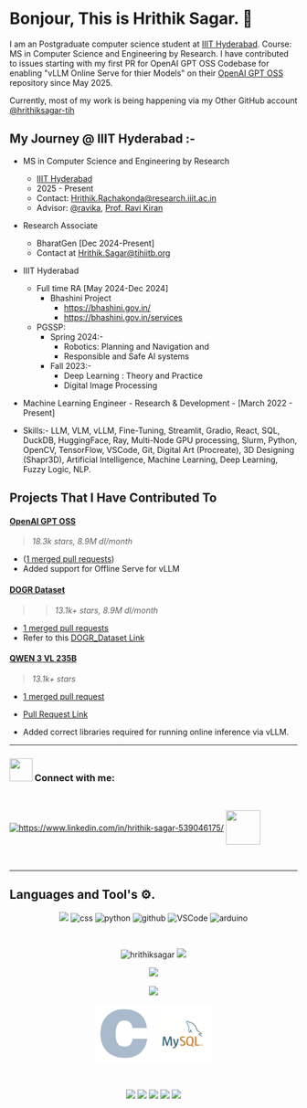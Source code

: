 # Bonjour, This is Hrithik Sagar. 👋
I am an Postgraduate computer science student at
[IIIT Hyderabad](https://www.iiit.ac.in). Course: MS in Computer Science and Engineering by Research. I have contributed to issues starting with my first PR
for OpenAI GPT OSS Codebase for enabling "vLLM Online Serve for thier Models" on their [OpenAI GPT OSS](https://github.com/openai/gpt-oss?tab=readme-ov-file#vllm) repository since May 2025.

Currently, most of my work is being happening via my Other GitHub account [@hrithiksagar-tih](https://github.com/hrithiksagar-tih)

## My Journey @ IIIT Hyderabad :-
- MS in Computer Science and Engineering by Research
  - [IIIT Hyderabad](https://www.iiit.ac.in)
  - 2025 - Present
  - Contact: Hrithik.Rachakonda@research.iiit.ac.in
  - Advisor: [@ravika](https://github.com/ravika), [Prof. Ravi Kiran](https://scholar.google.co.in/citations?hl=en&user=oLJTcXIAAAAJ)
- Research Associate
  - BharatGen [Dec 2024-Present]
  - Contact at Hrithik.Sagar@tihiitb.org
 
- IIIT Hyderabad
  - Full time RA [May 2024-Dec 2024]
    - Bhashini Project
      - https://bhashini.gov.in/
      - https://bhashini.gov.in/services
  - PGSSP:
    - Spring 2024:-
      - Robotics: Planning and Navigation and
      - Responsible and Safe AI systems 
    - Fall 2023:- 
      - Deep Learning : Theory and Practice
      - Digital Image Processing
     
- Machine Learning Engineer - Research & Development - [March 2022 - Present]
- Skills:- LLM, VLM, vLLM, Fine-Tuning, Streamlit, Gradio, React, SQL, DuckDB, HuggingFace, Ray, Multi-Node GPU processing, Slurm, Python, OpenCV, TensorFlow, VSCode, Git, Digital Art (Procreate), 3D Designing (Shapr3D), Artificial Intelligence, Machine Learning, Deep Learning, Fuzzy Logic, NLP. 

## Projects That I Have Contributed To

#### [OpenAI GPT OSS](https://github.com/openai/gpt-oss?tab=readme-ov-file#vllm)

> _18.3k stars, 8.9M dl/month_
- ([1 merged pull requests](https://github.com/openai/gpt-oss/pull/150))
- Added support for Offline Serve for vLLM


#### [DOGR Dataset](https://huggingface.co/datasets/yinanzhou1/doge_data/discussions/2)
> > _13.1k+ stars, 8.9M dl/month_
- [1 merged pull requests](https://huggingface.co/datasets/yinanzhou1/doge_data/discussions/2)
- Refer to this [DOGR_Dataset Link](https://huggingface.co/datasets/yinanzhou1/doge_data)

#### [QWEN 3 VL 235B]()
> _13.1k+ stars_
- [1 merged pull request](https://github.com/QwenLM/Qwen3-VL/commit/4d68f23a3ab603a7d3b721a05f351671a2663ca6)
- [Pull Request Link](https://github.com/QwenLM/Qwen3-VL/pull/1484)

- Added correct libraries required for running online inference via vLLM. 
---
<h3 align="left"><img src="https://blogs.missouristate.edu/polsci/files/2019/08/handshake1.gif" width="40" height="40"> Connect with me:</h3>
</div>
<br>
<p align="left">
<a href="https://www.linkedin.com/in/hrithik-sagar-539046175/" target="blank"><img align="center" src="https://cliply.co/wp-content/uploads/2021/02/372102050_LINKEDIN_ICON_TRANSPARENT_1080.gif" alt="https://www.linkedin.com/in/hrithik-sagar-539046175/" height="60" width="60" /></a>
<a href="https://www.instagram.com/hrithik.sagar/" target="blank"><img align="center" src="https://cliply.co/wp-content/uploads/2019/07/371907300_INSTAGRAM_ICON_TRANSPARENT_400.gif" height="60" width="60" /></a>
</p>
<br>

<hr>
<!-- <h2><b>Have a look at some of my works 👇 </b></h2> 
<ul>
  <li>🔗https://github.com/hrithiksagar/24-7-personal-nurse</li>
  <li>🔗https://github.com/hrithiksagar/Skin_cancer_detection</li>
  <li>🔗https://github.com/hrithiksagar/Mask-Detection-using-python-openCV</li>
  <li>🔗https://github.com/hrithiksagar/Neumonia-prediction</li>
  <li>🔗https://github.com/hrithiksagar/face_recognization_openCV</li>
  <li>🔗https://github.com/hrithiksagar/M1_Sudoku</li>
  <li>🔗https://github.com/hrithiksagar/Diseases-Detection-jlcpcb</li>
  </ul>
<hr> -->

<h2><b>Languages and Tool's ⚙️. </b></h2> 

<!-- Gifs found on GIPHY made by @devrock -->
<p align="center">
  <img alt-"html5" src="https://media.giphy.com/media/XAxylRMCdpbEWUAvr8/giphy.gif" width="100">
  <img alt="css" src="https://media.giphy.com/media/fsEaZldNC8A1PJ3mwp/giphy.gif" width="100">
  <img alt="python" src="https://i.giphy.com/media/LMt9638dO8dftAjtco/200.webp" width="100">
  <img alt="github" src="https://i.giphy.com/media/KzJkzjggfGN5Py6nkT/200.webp" width="100">
  <img alt="VSCode" src="https://i.giphy.com/media/IdyAQJVN2kVPNUrojM/200.webp" width="100">
  <img alt="arduino" src="https://media.giphy.com/media/mFDWuDppjQJjite6FS/giphy.gif" width="100">
</p>
<br>
<p align = "center"> <img src="https://github-readme-stats.vercel.app/api/top-langs?username=hrithiksagar&show_icons=true&locale=en&layout=compact" alt="hrithiksagar" />  <img  src = "https://github-readme-stats.vercel.app/api?username=hrithiksagar&show_icons=true&theme=radical&line_height=27">
</p>

<p align = "center">
 <img  src="https://github-readme-streak-stats.herokuapp.com/?user=hrithiksagar&show_icons=true&locale=en&layout=compact&theme=radical&line_height=0" />
</p> 

<p align = "center">
 <img src="https://activity-graph.herokuapp.com/graph?username=hrithiksagar&theme=redical">
</p> 


<p align="center">
<img alt="C" width="100px" src="https://raw.githubusercontent.com/github/explore/80688e429a7d4ef2fca1e82350fe8e3517d3494d/topics/c/c.png" />
<img alt="CPP" width="100px" src="https://raw.githubusercontent.com/github/explore/80688e429a7d4ef2fca1e82350fe8e3517d3494d/topics/mysql/mysql.png" />
</p>
<br>

<p align="center">
<img src="https://img.shields.io/badge/pandas%20-%23150458.svg?&style=for-the-badge&logo=pandas&logoColor=white" width="100"/>
<img src="https://img.shields.io/badge/adobe%20-%23FF0000.svg?&style=for-the-badge&logo=adobe&logoColor=white" width="100"/>
<img src="https://img.shields.io/badge/adobe%20photoshop%20-%2331A8FF.svg?&style=for-the-badge&logo=adobe%20photoshop&logoColor=white" width="100"/>
<img src="https://img.shields.io/badge/git%20-%23F05033.svg?&style=for-the-badge&logo=git&logoColor=white" width="100"/>
<img src="https://img.shields.io/badge/Jupyter%20-%23F37626.svg?&style=for-the-badge&logo=Jupyter&logoColor=white" width="100"/>
